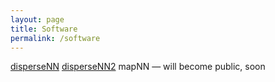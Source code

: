 ```yaml
---
layout: page
title: Software
permalink: /software
---
```



[disperseNN](https://github.com/kr-colab/disperseNN)
[disperseNN2](https://github.com/kr-colab/disperseNN2.git)
mapNN — will become public, soon
